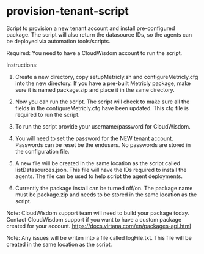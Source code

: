 # provision-tenant-script
Script to provision a new tenant account and install pre-configured package.  The script will also return the datasource IDs, so the agents can be deployed via automation tools/scripts. 

Required: You need to have a CloudWisdom account to run the script.

Instructions:
1. Create a new directory, copy setupMetricly.sh and configureMetricly.cfg into the new directory.  If you have a pre-built Metricly package, make sure it is named package.zip and place it in the same directory.

2. Now you can run the script.  The script will check to make sure all the fields in the configureMetricly.cfg have been updated.  This cfg file is required to run the script.

3. To run the script provide your username/password for CloudWisdom.

4. You will need to set the password for the NEW tenant account.  Passwords can be reset be the endusers.  No passwords are stored in the configuration file.
	
5. A new file will be created in the same location as the script called listDatasources.json.  This file will have the IDs required to install the agents.  The file can be used to help script the agent deployments.

6. Currently the package install can be turned off/on.  The package name must be package.zip and needs to be stored in the same location as the script.

Note: CloudWisdom support team will need to build your package today.  Contact CloudWisdom support if you want to have a custom package created for your account.  https://docs.virtana.com/en/packages-api.html

Note: Any issues will be writen into a file called logFile.txt.  This file will be created in the same location as the script.
